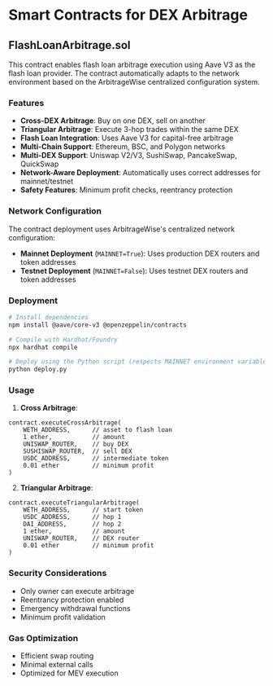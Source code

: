 # Smart Contracts for DEX Arbitrage

## FlashLoanArbitrage.sol

This contract enables flash loan arbitrage execution using Aave V3 as the flash loan provider. The contract automatically adapts to the network environment based on the ArbitrageWise centralized configuration system.

### Features

- **Cross-DEX Arbitrage**: Buy on one DEX, sell on another
- **Triangular Arbitrage**: Execute 3-hop trades within the same DEX  
- **Flash Loan Integration**: Uses Aave V3 for capital-free arbitrage
- **Multi-Chain Support**: Ethereum, BSC, and Polygon networks
- **Multi-DEX Support**: Uniswap V2/V3, SushiSwap, PancakeSwap, QuickSwap
- **Network-Aware Deployment**: Automatically uses correct addresses for mainnet/testnet
- **Safety Features**: Minimum profit checks, reentrancy protection

### Network Configuration

The contract deployment uses ArbitrageWise's centralized network configuration:

- **Mainnet Deployment** (`MAINNET=True`): Uses production DEX routers and token addresses
- **Testnet Deployment** (`MAINNET=False`): Uses testnet DEX routers and token addresses

### Deployment

```bash
# Install dependencies
npm install @aave/core-v3 @openzeppelin/contracts

# Compile with Hardhat/Foundry
npx hardhat compile

# Deploy using the Python script (respects MAINNET environment variable)
python deploy.py
```

### Usage

1. **Cross Arbitrage**:
```solidity
contract.executeCrossArbitrage(
    WETH_ADDRESS,      // asset to flash loan
    1 ether,           // amount
    UNISWAP_ROUTER,    // buy DEX
    SUSHISWAP_ROUTER,  // sell DEX  
    USDC_ADDRESS,      // intermediate token
    0.01 ether         // minimum profit
)
```

2. **Triangular Arbitrage**:
```solidity
contract.executeTriangularArbitrage(
    WETH_ADDRESS,      // start token
    USDC_ADDRESS,      // hop 1
    DAI_ADDRESS,       // hop 2  
    1 ether,           // amount
    UNISWAP_ROUTER,    // DEX router
    0.01 ether         // minimum profit
)
```

### Security Considerations

- Only owner can execute arbitrage
- Reentrancy protection enabled
- Emergency withdrawal functions
- Minimum profit validation

### Gas Optimization

- Efficient swap routing
- Minimal external calls
- Optimized for MEV execution